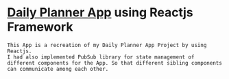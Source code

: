 # [Daily Planner App](https://eleen-228.github.io/Daily_Planner_App_ReactVersion) using Reactjs Framework

    This App is a recreation of my Daily Planner App Project by using Reactjs.
    I had also implemented PubSub library for state management of different components for the App. So that different sibling components can communicate among each other.
